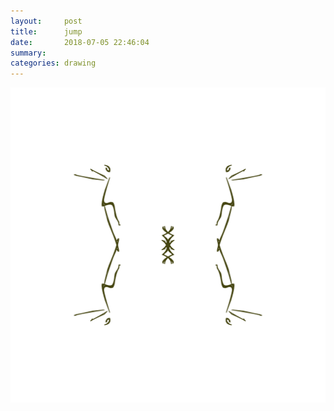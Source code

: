```yaml
---
layout:     post
title:      jump
date:       2018-07-05 22:46:04
summary:    
categories: drawing
---
```

![jump](/images/diary/jump.png ".")
